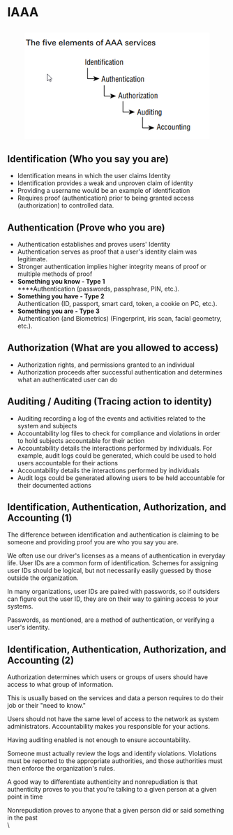 # IAAA

##

<figure><img src="../../.gitbook/assets/image (22).png" alt=""><figcaption></figcaption></figure>

## Identification (Who you say you are)

* Identification means in which the user claims Identity
* Identification provides a weak and unproven claim of identity&#x20;
* Providing a username would be an example of identification&#x20;
* Requires proof (authentication) prior to being granted access (authorization) to controlled data.

## Authentication (Prove who you are)

* Authentication establishes and proves users' Identity&#x20;
* Authentication serves as proof that a user's identity claim was legitimate.&#x20;
* Stronger authentication implies higher integrity means of proof or multiple methods of proof
* **Something you know - Type 1** \
  ****Authentication (passwords, passphrase, PIN, etc.).
* **Something you have - Type 2** \
  Authentication (ID, passport, smart card, token, a cookie on PC, etc.).&#x20;
* **Something you are - Type 3** \
  Authentication (and Biometrics) (Fingerprint, iris scan, facial geometry, etc.).

## Authorization (What are you allowed to access)

* Authorization rights, and permissions granted to an individual&#x20;
* Authorization proceeds after successful authentication and determines what an authenticated user can do

## Auditing / Auditing (Tracing action to identity)

* Auditing recording a log of the events and activities related to the system and subjects&#x20;
* Accountability log files to check for compliance and violations in order to hold subjects accountable for their action
* Accountability details the interactions performed by individuals. For example, audit logs could be generated, which could be used to hold users accountable for their actions
* Accountability details the interactions performed by individuals&#x20;
* Audit logs could be generated allowing users to be held accountable for their documented actions

## Identification, Authentication, Authorization, and Accounting (1)

The difference between identification and authentication is claiming to be someone and providing proof you are who you say you are.&#x20;

We often use our driver's licenses as a means of authentication in everyday life. User IDs are a common form of identification. Schemes for assigning user IDs should be logical, but not necessarily easily guessed by those outside the organization.

&#x20;In many organizations, user IDs are paired with passwords, so if outsiders can figure out the user ID, they are on their way to gaining access to your systems.&#x20;

Passwords, as mentioned, are a method of authentication, or verifying a user's identity.

## Identification, Authentication, Authorization, and Accounting (2)&#x20;

Authorization determines which users or groups of users should have access to what group of information.&#x20;

This is usually based on the services and data a person requires to do their job or their "need to know."&#x20;

Users should not have the same level of access to the network as system administrators. Accountability makes you responsible for your actions.&#x20;

Having auditing enabled is not enough to ensure accountability.&#x20;

Someone must actually review the logs and identify violations. Violations must be reported to the appropriate authorities, and those authorities must then enforce the organization's rules.



A good way to differentiate authenticity and nonrepudiation is that authenticity proves to you that you’re talking to a given person at a given point in time

Nonrepudiation proves to anyone that a given person did or said something in the past\
\
